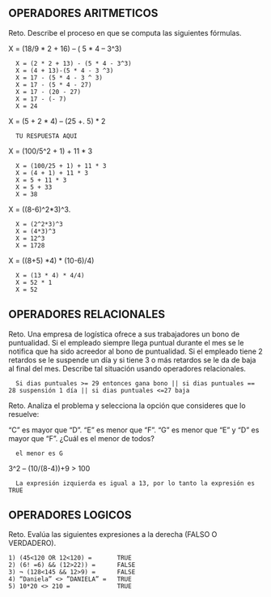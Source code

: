 ## OPERADORES ARITMETICOS
Reto. Describe el proceso en que se computa las siguientes fórmulas.

X = (18/9 * 2 + 16) – ( 5 * 4 – 3^3)

      X = (2 * 2 + 13) - (5 * 4 - 3^3)
      X = (4 + 13)-(5 * 4 - 3 ^3)
      X = 17 - (5 * 4 - 3 ^ 3)
      X = 17 - (5 * 4 - 27)
      X = 17 - (20 - 27)
      X = 17 - (- 7)
      X = 24

X = (5 + 2 * 4) – (25 +. 5) * 2

      TU RESPUESTA AQUI

X = (100/5^2 + 1) + 11 * 3

      X = (100/25 + 1) + 11 * 3
      X = (4 + 1) + 11 * 3
      X = 5 + 11 * 3
      X = 5 + 33
      X = 38

X = ((8-6)^2*3)^3.

      X = (2^2*3)^3
      X = (4*3)^3
      X = 12^3
      X = 1728
      

X = ((8+5) *4) * (10-6)/4) 

      X = (13 * 4) * 4/4)
      X = 52 * 1
      X = 52

## OPERADORES RELACIONALES
Reto. Una empresa de logística ofrece a sus trabajadores un bono de
puntualidad. Si el empleado siempre llega puntual durante el mes se le
notifica que ha sido acreedor al bono de puntualidad. Si el empleado tiene
2 retardos se le suspende un día y si tiene 3 o más retardos se le da de
baja al final del mes. Describe tal situación usando operadores
relacionales.

      Si dias puntuales >= 29 entonces gana bono || si dias puntuales == 28 suspensión 1 día || si dias puntuales <=27 baja

Reto. Analiza el problema y selecciona la opción que consideres que lo
resuelve:

“C” es mayor que “D”. “E” es menor que “F”. “G” es menor que “E” y “D” es
mayor que “F”. ¿Cuál es el menor de todos?

      el menor es G

3^2 – (10/(8-4))+9 > 100 

      La expresión izquierda es igual a 13, por lo tanto la expresión es TRUE

## OPERADORES LOGICOS
Reto. Evalúa las siguientes expresiones a la derecha (FALSO O VERDADERO).
```
1) (45<120 OR 12<120) =       TRUE
2) (6! =6) && (12>22)) =      FALSE
3) ¬ (128<145 && 12>9) =      FALSE
4) “Daniela” <> ”DANIELA” =   TRUE
5) 10*20 <> 210 =             TRUE
```
